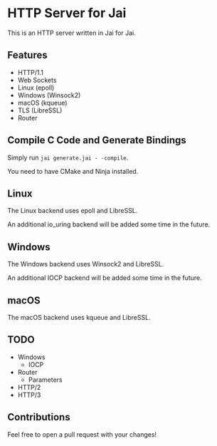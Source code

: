 # HTTP Server for Jai

This is an HTTP server written in Jai for Jai.

## Features

- HTTP/1.1
- Web Sockets
- Linux (epoll)
- Windows (Winsock2)
- macOS (kqueue)
- TLS (LibreSSL)
- Router

## Compile C Code and Generate Bindings

Simply run `jai generate.jai - -compile`.

You need to have CMake and Ninja installed.

## Linux

The Linux backend uses epoll and LibreSSL.

An additional io_uring backend will be added some time in the future.

## Windows

The Windows backend uses Winsock2 and LibreSSL.

An additional IOCP backend will be added some time in the future.

## macOS

The macOS backend uses kqueue and LibreSSL.

## TODO

- Windows
  - IOCP
- Router
  - Parameters
- HTTP/2
- HTTP/3

## Contributions

Feel free to open a pull request with your changes!